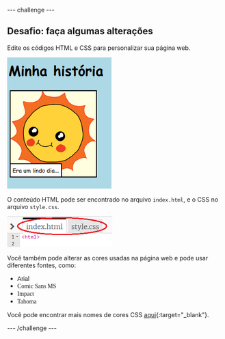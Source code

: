 \--- challenge \---

## Desafio: faça algumas alterações

Edite os códigos HTML e CSS para personalizar sua página web.

![screenshot](images/story-changes.png)

O conteúdo HTML pode ser encontrado no arquivo `index.html`, e o CSS no arquivo `style.css`.

![screenshot](images/story-files.png)

Você também pode alterar as cores usadas na página web e pode usar diferentes fontes, como:

+ <span style="font-family: Arial;">Arial</span>
+ <span style="font-family: Comic Sans MS;">Comic Sans MS</span>
+ <span style="font-family: Impact;">Impact</span>
+ <span style="font-family: Tahoma;">Tahoma</span>

Você pode encontrar mais nomes de cores CSS [aqui](http://jumpto.cc/colours){:target="_blank"}.

\--- /challenge \---